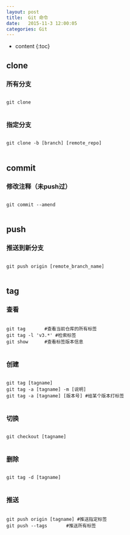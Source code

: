```yaml
---
layout: post
title:  Git 命令
date:   2015-11-3 12:00:05
categories: Git
---
```


* content
{:toc}

## clone

### 所有分支

<pre>
<code class="hljs">
git clone
</code>
</pre>

### 指定分支

<pre>
<code class="hljs">
git clone -b [branch] [remote_repo]
</code>
</pre>

## commit

### 修改注释（未push过）

<pre>
<code class="hljs">
git commit --amend
</code>
</pre>

## push

### 推送到新分支

<pre>
<code class="hljs">
git push origin [remote_branch_name]
</code>
</pre>

## tag

### 查看

<pre>
<code class="hljs">
git tag 	  #查看当前仓库的所有标签
git tag -l 'v3.*' #检索标签
git show	  #查看标签版本信息
</code>
</pre>

### 创建

<pre>
<code class="hljs">
git tag [tagname]
git tag -a [tagname] -m [说明]
git tag -a [tagname] [版本号] #给某个版本打标签
</code>
</pre>

### 切换

<pre>
<code class="hljs">
git checkout [tagname]
</code>
</pre>

### 删除

<pre>
<code class="hljs">
git tag -d [tagname]
</code>
</pre>

### 推送

<pre>
<code class="hljs">
git push origin [tagname] #推送指定标签
git push --tags		  #推送所有标签
</code>
</pre>

